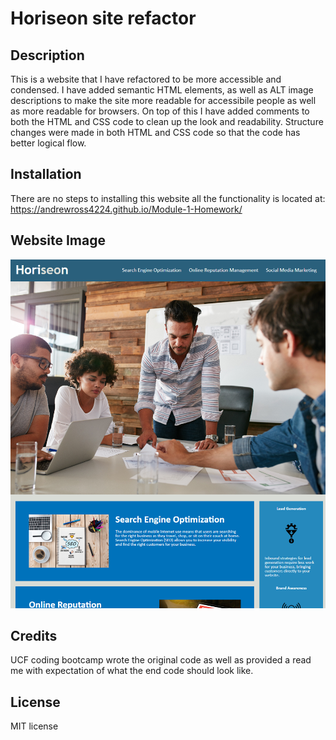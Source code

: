 # Horiseon site refactor

## Description

This is a website that I have refactored to be more accessible and condensed. I have added semantic HTML elements, as well as ALT image descriptions to make the site more readable for accessibile people as well as more readable for browsers. On top of this I have added comments to both the HTML and CSS code to clean up the look and readability. Structure changes were made in both HTML and CSS code so that the code has better logical flow.

## Installation

There are no steps to installing this website all the functionality is located at:
https://andrewross4224.github.io/Module-1-Homework/

## Website Image

![Alt text](/assets/images/Horiseon.png?raw=true "Horiseon")

## Credits

UCF coding bootcamp wrote the original code as well as provided a read me with expectation of what the end code should look like.

## License

MIT license
